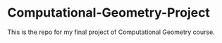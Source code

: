 # Computational-Geometry-Project
This is the repo for my final project of Computational Geometry course.
